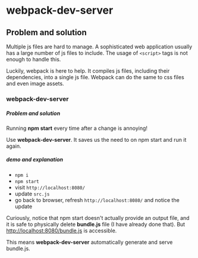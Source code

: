 # webpack-dev-server

## Problem and solution
Multiple js files are hard to manage. A sophisticated web application usually has a large number of
js files to include. The usage of `<script>` tags is not enough to handle this.

Luckily, webpack is here to help. It compiles js files, including their dependencies, into a single
js file. Webpack can do the same to css files and even image assets.

### webpack-dev-server
##### Problem and solution
Running **npm start** every time after a change is annoying!

Use **webpack-dev-server**. It saves us the need to <c-c> on npm start and run it again.

##### demo and explanation
- `npm i`
- `npm start`
- visit `http://localhost:8080/`
- update `src.js`
- go back to browser, refresh `http://localhost:8080/` and notice the update

Curiously, notice that npm start doesn't actually provide an output file, and it is safe to
physically delete **bundle.js** file (I have already done that). But
<http://localhost:8080/bundle.js> is accessible.

This means **webpack-dev-server** automatically generate and serve bundle.js.
